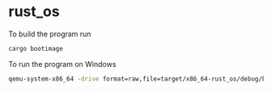 # rust_os

To build the program run

```bash
cargo bootimage
```

To run the program on Windows

```bash
qemu-system-x86_64 -drive format=raw,file=target/x86_64-rust_os/debug/bootimage-rust_os.bin
```
